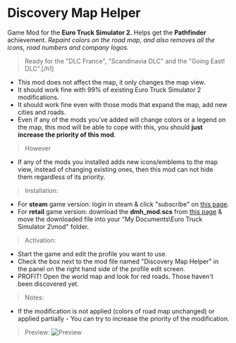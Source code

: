 # Discovery Map Helper

Game Mod for the **Euro Truck Simulator 2.** Helps get the **Pathfinder** achievement.
*Repaint colors on the road map, and also removes all the icons, road numbers and company logos.*

> Ready for the "DLC France", "Scandinavia DLC" and the "Going East! DLC".[/h1]
* This mod does not affect the map, it only changes the map view.
* It should work fine with 99% of existing Euro Truck Simulator 2 modifications.
* It should work fine even with those mods that expand the map, add new cities and roads.
* Even if any of the mods you've added will change colors or a legend on the map, this mod will be able to cope with this, you should **just increase the priority of this mod**.

> However
* If any of the mods you installed adds new icons/emblems to the map view, instead of changing existing ones, then this mod can not hide them regardless of its priority.

> Installation:
* For **steam** game version: login in steam & click "subscribe" on [this page](http://steamcommunity.com/sharedfiles/filedetails/?id=719282383).
* For **retail** game version: download the **dmh_mod.scs** from [this page](https://github.com/Art-Stea1th/DiscoveryMapHelper/releases) & move the downloaded file into your "My Documents\Euro Truck Simulator 2\mod" folder.

> Activation:
* Start the game and edit the profile you want to use.
* Check the box next to the mod file named "Discovery Map Helper" in the panel on the right hand side of the profile edit screen.
* PROFIT! Open the world map and look for red roads. Those haven't been discovered yet.

> Notes:
* If the modification is not applied (colors of road map unchanged) or applied partially - You can try to increase the priority of the modification.

> Preview:
![Preview](https://github.com/Art-Stea1th/DiscoveryMapHelper/blob/master/Arts/previews/normal/dmh-prev-L.jpg)